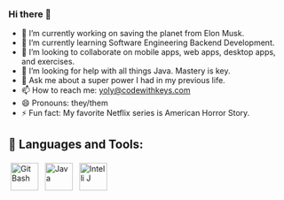 ### Hi there 👋

- 🔭 I’m currently working on saving the planet from Elon Musk.
- 🌱 I’m currently learning Software Engineering Backend Development.
- 👯 I’m looking to collaborate on mobile apps, web apps, desktop apps, and exercises.
- 🤔 I’m looking for help with all things Java. Mastery is key.
- 💬 Ask me about a super power I had in my previous life.
- 📫 How to reach me: yoly@codewithkeys.com
- 😄 Pronouns: they/them
- ⚡ Fun fact: My favorite Netflix series is American Horror Story. 

## 🧰 Languages and Tools:
<p align="left">
<img src="https://git-scm.com/images/logos/downloads/Git-Icon-White.png" alt="Git Bash" height="50" style="vertical-align:top; margin:4px">
<img src="https://cdn.iconscout.com/icon/free/png-256/java-60-1174953.png" alt="Java" height="50" style="vertical-align:top; margin:4px">
<img src="https://static-00.iconduck.com/assets.00/intellij-idea-icon-256x256-fkx4hnvo.png" alt="Intelli J" height="50" style="vertical-align:top; margin:4px"> 
</p>

<!--
**codewithkeys/codewithkeys** is a ✨ _special_ ✨ repository because its `README.md` (this file) appears on your GitHub profile.

Here are some ideas to get you started:

- 🔭 I’m currently working on ...
- 🌱 I’m currently learning ...
- 👯 I’m looking to collaborate on ...
- 🤔 I’m looking for help with ...
- 💬 Ask me about ...
- 📫 How to reach me: ...
- 😄 Pronouns: ...
- ⚡ Fun fact: ...
-->
